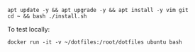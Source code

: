 ```
apt update -y && apt upgrade -y && apt install -y vim git
cd ~ && bash ./install.sh
```

To test locally:
```
docker run -it -v ~/dotfiles:/root/dotfiles ubuntu bash
```
